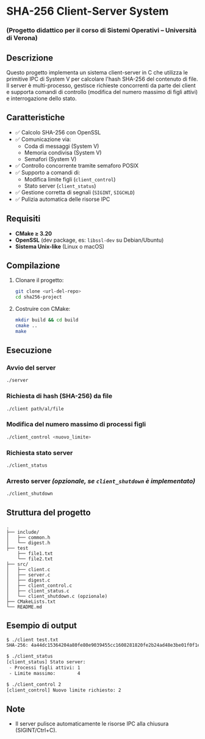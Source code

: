 # SHA-256 Client-Server System 
### (Progetto didattico per il corso di **Sistemi Operativi** – Università di Verona)

## Descrizione

Questo progetto implementa un sistema client-server in C che utilizza le primitive IPC di System V per calcolare l'hash SHA-256 del contenuto di file.  
Il server è multi-processo, gestisce richieste concorrenti da parte dei client e supporta comandi di controllo (modifica del numero massimo di figli attivi) e interrogazione dello stato.

## Caratteristiche

- ✅ Calcolo SHA-256 con OpenSSL
- ✅ Comunicazione via:
  - Coda di messaggi (System V)
  - Memoria condivisa (System V)
  - Semafori (System V)
- ✅ Controllo concorrente tramite semaforo POSIX
- ✅ Supporto a comandi di:
  - Modifica limite figli (`client_control`)
  - Stato server (`client_status`)
- ✅ Gestione corretta di segnali (`SIGINT`, `SIGCHLD`)
- ✅ Pulizia automatica delle risorse IPC

## Requisiti

- **CMake ≥ 3.20**
- **OpenSSL** (dev package, es: `libssl-dev` su Debian/Ubuntu)
- **Sistema Unix-like** (Linux o macOS)

## Compilazione

1. Clonare il progetto:
   ```bash
   git clone <url-del-repo>
   cd sha256-project
   ```

2. Costruire con CMake:
   ```bash
   mkdir build && cd build
   cmake ..
   make
   ```

## Esecuzione

### Avvio del server
```bash
./server
```

### Richiesta di hash (SHA-256) da file
```bash
./client path/al/file
```

### Modifica del numero massimo di processi figli
```bash
./client_control <nuovo_limite>
```

### Richiesta stato server
```bash
./client_status
```

### Arresto server *(opzionale, se `client_shutdown` è implementato)*
```bash
./client_shutdown
```

## Struttura del progetto

```
.
├── include/
│   ├── common.h
│   └── digest.h
├── test
    ├── file1.txt
    └── file2.txt
├── src/
│   ├── client.c
│   ├── server.c
│   ├── digest.c
│   ├── client_control.c
│   ├── client_status.c
│   └── client_shutdown.c (opzionale)
├── CMakeLists.txt
└── README.md
```

## Esempio di output

```bash
$ ./client test.txt
SHA-256: 4a44dc15364204a80fe80e9039455cc1608281820fe2b24ad48e3be01f0f1e02

$ ./client_status
[client_status] Stato server:
 - Processi figli attivi: 1
 - Limite massimo:        4

$ ./client_control 2
[client_control] Nuovo limite richiesto: 2
```

## Note

- Il server pulisce automaticamente le risorse IPC alla chiusura (SIGINT/Ctrl+C).
